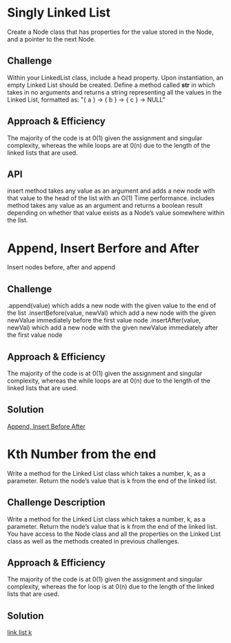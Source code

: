# Singly Linked List
Create a Node class that has properties for the value stored in the Node, and a pointer to the next Node.

## Challenge
Within your LinkedList class, include a head property. Upon instantiation, an empty Linked List should be created.
Define a method called __str__ in which takes in no arguments and returns a string representing all the values in the Linked List, formatted as:
"{ a } -> { b } -> { c } -> NULL"

## Approach & Efficiency
The majority of the code is at 0(1) given the assignment and singular complexity, whereas the while loops are at 0(n) due to the length of the linked lists that are used.

## API
insert method takes any value as an argument and adds a new node with that value to the head of the list with an O(1) Time performance.
includes method takes any value as an argument and returns a boolean result depending on whether that value exists as a Node’s value somewhere within the list.



# Append, Insert Berfore and After
Insert nodes before, after and append

## Challenge
.append(value) which adds a new node with the given value to the end of the list .insertBefore(value, newVal) which add a new node with the given newValue immediately before the first value node .insertAfter(value, newVal) which add a new node with the given newValue immediately after the first value node

## Approach & Efficiency
The majority of the code is at 0(1) given the assignment and singular complexity, whereas the while loops are at 0(n) due to the length of the linked lists that are used.

## Solution
[Append, Insert Before After](../../assets/append_insert_before_after.jpg)



# Kth Number from the end
Write a method for the Linked List class which takes a number, k, as a parameter. Return the node’s value that is k from the end of the linked list.

## Challenge Description
Write a method for the Linked List class which takes a number, k, as a parameter. Return the node’s value that is k from the end of the linked list. You have access to the Node class and all the properties on the Linked List class as well as the methods created in previous challenges.

## Approach & Efficiency
The majority of the code is at 0(1) given the assignment and singular complexity, whereas the for loop is at 0(n) due to the length of the linked lists that are used.

## Solution
[link list k](../../assets/link_list_k.jpg)